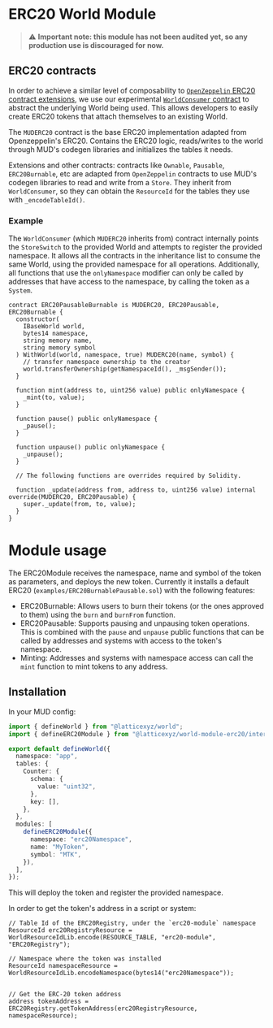 # ERC20 World Module

> :warning: **Important note: this module has not been audited yet, so any production use is discouraged for now.**

## ERC20 contracts

In order to achieve a similar level of composability to [`OpenZeppelin` ERC20 contract extensions](https://docs.openzeppelin.com/contracts/5.x/api/token/erc20), we use our experimental [`WorldConsumer` contract](../world-consumer) to abstract the underlying World being used. This allows developers to easily create ERC20 tokens that attach themselves to an existing World.

The `MUDERC20` contract is the base ERC20 implementation adapted from Openzeppelin's ERC20. Contains the ERC20 logic, reads/writes to the world through MUD's codegen libraries and initializes the tables it needs.

Extensions and other contracts: contracts like `Ownable`, `Pausable`, `ERC20Burnable`, etc are adapted from `OpenZeppelin` contracts to use MUD's codegen libraries to read and write from a `Store`. They inherit from `WorldConsumer`, so they can obtain the `ResourceId` for the tables they use with `_encodeTableId()`.

### Example

The `WorldConsumer` (which `MUDERC20` inherits from) contract internally points the `StoreSwitch` to the provided World and attempts to register the provided namespace. It allows all the contracts in the inheritance list to consume the same World, using the provided namespace for all operations. Additionally, all functions that use the `onlyNamespace` modifier can only be called by addresses that have access to the namespace, by calling the token as a `System`.

```solidity
contract ERC20PausableBurnable is MUDERC20, ERC20Pausable, ERC20Burnable {
  constructor(
    IBaseWorld world,
    bytes14 namespace,
    string memory name,
    string memory symbol
  ) WithWorld(world, namespace, true) MUDERC20(name, symbol) {
    // transfer namespace ownership to the creator
    world.transferOwnership(getNamespaceId(), _msgSender());
  }

  function mint(address to, uint256 value) public onlyNamespace {
    _mint(to, value);
  }

  function pause() public onlyNamespace {
    _pause();
  }

  function unpause() public onlyNamespace {
    _unpause();
  }

  // The following functions are overrides required by Solidity.

  function _update(address from, address to, uint256 value) internal override(MUDERC20, ERC20Pausable) {
    super._update(from, to, value);
  }
}
```

# Module usage

The ERC20Module receives the namespace, name and symbol of the token as parameters, and deploys the new token. Currently it installs a default ERC20 (`examples/ERC20BurnablePausable.sol`) with the following features:

- ERC20Burnable: Allows users to burn their tokens (or the ones approved to them) using the `burn` and `burnFrom` function.
- ERC20Pausable: Supports pausing and unpausing token operations. This is combined with the `pause` and `unpause` public functions that can be called by addresses and systems with access to the token's namespace.
- Minting: Addresses and systems with namespace access can call the `mint` function to mint tokens to any address.

## Installation

In your MUD config:

```typescript
import { defineWorld } from "@latticexyz/world";
import { defineERC20Module } from "@latticexyz/world-module-erc20/internal";

export default defineWorld({
  namespace: "app",
  tables: {
    Counter: {
      schema: {
        value: "uint32",
      },
      key: [],
    },
  },
  modules: [
    defineERC20Module({
      namespace: "erc20Namespace",
      name: "MyToken",
      symbol: "MTK",
    }),
  ],
});
```

This will deploy the token and register the provided namespace.

In order to get the token's address in a script or system:

```solidity
// Table Id of the ERC20Registry, under the `erc20-module` namespace
ResourceId erc20RegistryResource = WorldResourceIdLib.encode(RESOURCE_TABLE, "erc20-module", "ERC20Registry");

// Namespace where the token was installed
ResourceId namespaceResource = WorldResourceIdLib.encodeNamespace(bytes14("erc20Namespace"));


// Get the ERC-20 token address
address tokenAddress = ERC20Registry.getTokenAddress(erc20RegistryResource, namespaceResource);
```
